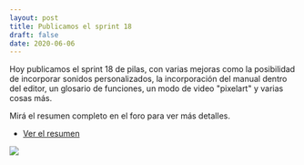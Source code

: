 ```yaml
---
layout: post
title: Publicamos el sprint 18
draft: false
date: 2020-06-06
---
```


Hoy publicamos el sprint 18 de pilas, con varias
mejoras como la posibilidad de incorporar sonidos
personalizados, la incorporación del manual dentro
del editor, un glosario de funciones, un modo de
video "pixelart" y varias cosas más.

Mirá el resumen completo en el foro para ver más detalles.

- [Ver el resumen](https://foro.pilas-engine.com.ar/t/resumen-del-sprint-18/1907)

![](/noticias/sprint-18.png)
